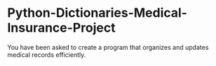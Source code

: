 # Python-Dictionaries-Medical-Insurance-Project
You have been asked to create a program that organizes and updates medical records efficiently.
